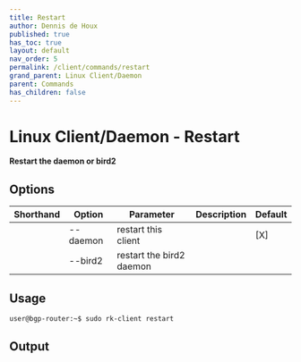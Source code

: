 ```yaml
---
title: Restart
author: Dennis de Houx
published: true
has_toc: true
layout: default
nav_order: 5
permalink: /client/commands/restart
grand_parent: Linux Client/Daemon
parent: Commands
has_children: false
---
```


# Linux Client/Daemon - Restart

**Restart the daemon or bird2**

## Options

| Shorthand | Option   | Parameter                | Description | Default |
| --------- | -------- | ------------------------ | ----------- | ------- |
|           | --daemon | restart this client      |             | [X]     |
|           | --bird2  | restart the bird2 daemon |             |         |

## Usage

```bash
user@bgp-router:~$ sudo rk-client restart
```

## Output

<TODO>
